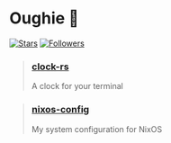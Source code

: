 # Oughie 🍉
[![Stars](https://img.shields.io/github/stars/Oughie)](https://github.com/Oughie/clock-rs/stargazers)
[![Followers](https://img.shields.io/github/followers/Oughie)](https://github.com/Oughie?tab=followers)

> ### [clock-rs](https://github.com/Oughie/clock-rs)
> A clock for your terminal


> ### [nixos-config](https://github.com/Oughie/nixos-config)
> My system configuration for NixOS
